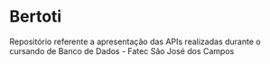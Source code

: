 # Bertoti
Repositório referente a apresentação das APIs realizadas durante o cursando de Banco de Dados - Fatec São José dos Campos
